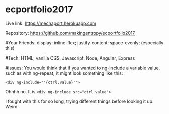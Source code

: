 # ecportfolio2017

Live link:
https://mechaport.herokuapp.com

Repository:
https://github.com/makingentropy/ecportfolio2017

#Your Friends:
display: inline-flex;
justify-content: space-evenly; (especially this)

#Tech:
HTML, vanilla CSS, Javascript, Node, Angular, Express

#Issues:
You would think that if you wanted to ng-include a variable value,
such as with ng-repeat, it might look something like this:

```<div ng-include="'{ctrl.value}'">```

Ohhhh no.  It is
```<div ng-include src="ctrl.value">```

I fought with this for so long, trying different things before looking it up.
Weird
